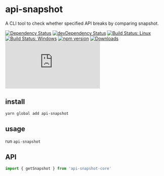 # api-snapshot

A CLI tool to check whether specified API breaks by comparing snapshot.

[![Dependency Status](https://david-dm.org/plantain-00/api-snapshot.svg)](https://david-dm.org/plantain-00/api-snapshot)
[![devDependency Status](https://david-dm.org/plantain-00/api-snapshot/dev-status.svg)](https://david-dm.org/plantain-00/api-snapshot#info=devDependencies)
[![Build Status: Linux](https://travis-ci.org/plantain-00/api-snapshot.svg?branch=master)](https://travis-ci.org/plantain-00/api-snapshot)
[![Build Status: Windows](https://ci.appveyor.com/api/projects/status/github/plantain-00/api-snapshot?branch=master&svg=true)](https://ci.appveyor.com/project/plantain-00/api-snapshot/branch/master)
[![npm version](https://badge.fury.io/js/api-snapshot.svg)](https://badge.fury.io/js/api-snapshot)
[![Downloads](https://img.shields.io/npm/dm/api-snapshot.svg)](https://www.npmjs.com/package/api-snapshot)
[![type-coverage](https://img.shields.io/badge/dynamic/json.svg?label=type-coverage&prefix=%E2%89%A5&suffix=%&query=$.typeCoverage.atLeast&uri=https%3A%2F%2Fraw.githubusercontent.com%2Fplantain-00%2Fapi-snapshot%2Fmaster%2Fpackage.json)](https://github.com/plantain-00/api-snapshot)

## install

`yarn global add api-snapshot`

## usage

run `api-snapshot`

## API

```ts
import { getSnapshot } from 'api-snapshot-core'
```
